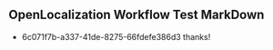 ## OpenLocalization Workflow Test MarkDown
* 6c071f7b-a337-41de-8275-66fdefe386d3 thanks!

<!--HONumber=Jul16_HO3-->



